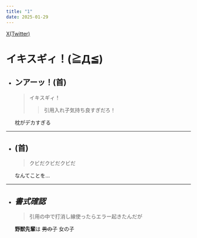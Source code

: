 ```yaml
---
title: "1"
date: 2025-01-29
---
```

[X(Twitter)](https://x.com/Yuzetsu_)
# イキスギィ！(≧Д≦)
  - ## ンアーッ！(首)
    > イキスギィ！
    > > 引用入れ子気持ち良すぎだろ！

    枕がデカすぎる
***
  - ## (首)
    > クビだクビだクビだ

    なんてことを...
***
  - ## ***書式確認***
    > 引用の中で打消し線使ったらエラー起きたんだが

    **野獣先輩**は ~~男の子~~ 女の子
